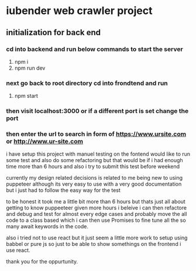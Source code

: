 # iubender web crawler project

## initialization for back end

### cd into backend and run below commands to start the server

1. npm i
2. npm run dev

### next go back to root directory cd into frondtend and run

1. npm start

### then visit localhost:3000 or if a different port is set change the port

### then enter the url to search in form of <https://www.ursite.com> or <http://www.ur-site.com>

i have setup this project with manuel testing on the fontend
would like to run some test and also do some refactoring but that would be if
i had enough time more than 6 hours and also i try to submit this test before weekend

currently my design related decisions is related to me being new to using puppeteer although its
very easy to use with a very good documentation but i just had to follow the easy way for the test

to be honest it took me a little bit more than 6 hours but thats just all about getting to know puppeeteer
given more hours i beleive i can then refactore and debug and test for almost every edge cases
and probably move the all code to a class based which i can then use Promises to fine tune all the so many
await keywords in the code.

also i tried not to use react but it just seem a little more work to setup using babbel or pure js
so just to be able to show somethings on the frontend i use react.

thank you for the oppurtunity.
